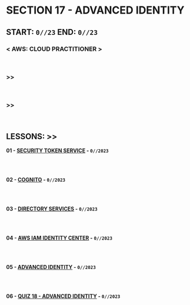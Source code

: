 # SECTION 17 - ADVANCED IDENTITY

## **START: `0//23` END: `0//23`**

### < AWS: CLOUD PRACTITIONER > <br>

<br>

### >>

<br>

### >>

<br>

## LESSONS: >>

**01 - [SECURITY TOKEN SERVICE]() - `0//2023`**<br>
<br>

<br>

**02 - [COGNITO]() - `0//2023`**<br>
<br>

<br>

**03 - [DIRECTORY SERVICES]() - `0//2023`**<br>
<br>

<br>

**04 - [AWS IAM IDENTITY CENTER]() - `0//2023`**<br>
<br>

<br>

**05 - [ADVANCED IDENTITY]() - `0//2023`**<br>
<br>

<br>

**06 - [QUIZ 18 - ADVANCED IDENTITY]() - `0//2023`**<br>
<br>

<br>

